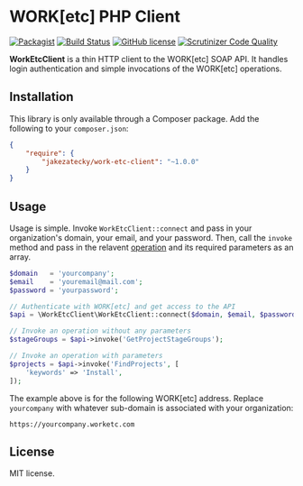 # WORK[etc] PHP Client

[![Packagist](https://img.shields.io/packagist/v/jakezatecky/work-etc-client.svg)](https://packagist.org/packages/jakezatecky/work-etc-client)
[![Build Status](https://travis-ci.org/jakezatecky/work-etc-client-php.svg?branch=master)](https://travis-ci.org/jakezatecky/work-etc-client-php)
[![GitHub license](https://img.shields.io/badge/license-MIT-blue.svg)](https://raw.githubusercontent.com/jakezatecky/work-etc-client-php/master/LICENSE.txt)
[![Scrutinizer Code Quality](https://scrutinizer-ci.com/g/jakezatecky/work-etc-client-php/badges/quality-score.png?b=master)](https://scrutinizer-ci.com/g/jakezatecky/work-etc-client-php/?branch=master)

**WorkEtcClient** is a thin HTTP client to the WORK[etc] SOAP API. It handles
login authentication and simple invocations of the WORK[etc] operations.

## Installation

This library is only available through a Composer package. Add the following to
your `composer.json`:

``` json
{
	"require": {
		"jakezatecky/work-etc-client": "~1.0.0"
	}
}
```

## Usage

Usage is simple. Invoke `WorkEtcClient::connect` and pass in your organization's
domain, your email, and your password. Then, call the `invoke` method and pass
in the relavent [operation][operation] and its required parameters as an array.

``` php
$domain   = 'yourcompany';
$email    = 'youremail@mail.com';
$password = 'yourpassword';

// Authenticate with WORK[etc] and get access to the API
$api = \WorkEtcClient\WorkEtcClient::connect($domain, $email, $password);

// Invoke an operation without any parameters
$stageGroups = $api->invoke('GetProjectStageGroups');

// Invoke an operation with parameters
$projects = $api->invoke('FindProjects', [
	'keywords' => 'Install',
]);
```

The example above is for the following WORK[etc] address. Replace `yourcompany`
with whatever sub-domain is associated with your organization:

```
https://yourcompany.worketc.com
```

## License

MIT license.

[operation]: http://admin.worketc.com/xml
